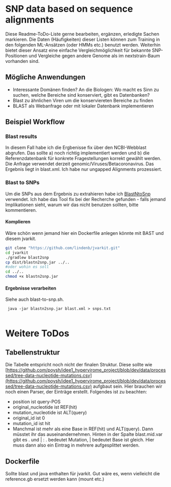 # SNP data based on sequence alignments
Diese Readme-ToDo-Liste gerne bearbeiten, ergänzen, erledigte Sachen markieren.
Die Daten (Häufigkeiten) dieser Listen können zum Training in den folgenden ML-Ansätzen (oder HMMs etc.) benutzt werden. Weiterhin bietet dieser Ansatz eine einfache Vergleichmöglichkeit für bekannte SNP-Positionen und Vergleiche gegen andere Genome als im nextstrain-Baum vorhanden sind.

## Mögliche Anwendungen
- Interessante Domänen finden? An die Biologen: Wo macht es Sinn zu suchen, welche Bereiche sind konserviert, gibt es Datenbanken?
- Blast zu ähnlichen Viren um die konserviereten Bereiche zu finden
- BLAST als Webanfrage oder mit lokaler Datenbank implementieren

## Beispiel Workflow 
### Blast results 
In diesem Fall habe ich die Ergbenisse fix über den NCBI-Webblast abgrufen. Das sollte a) noch richtig implementiert werden und b) die Referenzdatenbank für konkrete Fragestellungen korrekt gewählt werden.
Die Anfrage verwendet derzeit genomic/Viruses/Betacoronavirus. 
Das Ergebnis liegt in blast.xml. Ich habe nur ungapped Alignments prozessiert.
### Blast to SNPs
Um die SNPs aus dem Ergebnis zu extrahieren habe ich [BlastNtoSnp](http://lindenb.github.io/jvarkit/BlastNToSnp.html) verwendet.
Ich habe das Tool fix bei der Recherche gefunden - falls jemand Implikationen sieht, warum wir das nicht benutzen sollten, bitte kommentieren.

#### Komplieren
Wäre schön wenn jemand hier ein Dockerfile anlegen könnte mit BAST und diesem jvarkit. 

```bash
git clone "https://github.com/lindenb/jvarkit.git"
cd jvarkit
./gradlew blast2snp
cp dist/blastn2snp.jar ../..
#oder wohin es soll
cd ../..
chmod +x blastn2snp.jar
```

#### Ergebnisse verarbeiten
Siehe auch blast-to-snp.sh. 

```
 java -jar blastn2snp.jar blast.xml > snps.txt
 
```

# Weitere ToDos
## Tabellenstruktur
Die Tabelle entspricht noch nicht der finalen Struktur. Diese sollte wie [https://github.com/poysh/idee1_hypervirome_project/blob/dev/data/processed/tree-data-nucleotide-mutations.csv](https://github.com/poysh/idee1_hypervirome_project/blob/dev/data/processed/tree-data-nucleotide-mutations.csv) aufgbaut sein.
Hier brauchen wir noch einen Parser, der Einträge erstellt. Folgendes ist zu beachten:

- position ist query-POS
- original_nucleotide ist REF(hit)
- mutation_nucleotide ist ALT(query)
- original_id ist 0
- mutation_id ist hit
- Manchmal ist mehr als eine Base in REF(hit) und ALT(query). Dann müsstet ihr das auseinandernehmen. Hinten in der Spalte blast.mid.var gibt es . und | : . bedeutet Mutation, | bedeutet Base ist gleich. Hier muss dann also ein Eintrag in mehrere aufgesplittet werden.

## Dockerfile
Sollte blast und java enthalten für jvarkit. 
Gut wäre es, wenn vielleicht die reference.gb ersetzt werden kann (mount etc.)

